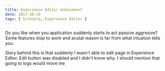 ```yaml
---
title: Experience Editor enhacement
date: 2017-10-19
tags: [ Sitecore, Experience Editor ]
---
```


Do you like when you application suddenly starts to act passive aggresive? Some features stop to work and acutal reason is far from what intuation tells you. 

Story behind this is that suddenly I wasn't able to edit page in Experience Editor. Edit button was disabled and I didn't know why.  I should mention that going to logs would move me 